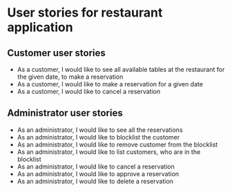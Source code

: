# User stories for restaurant application
 
## Customer user stories
- As a customer, I would like to see all available tables at the restaurant for the given date, to make a reservation
- As a customer, I would like to make a reservation for a given date
- As a customer, I would like to cancel a reservation

## Administrator user stories
- As an administrator, I would like to see all the reservations
- As an administrator, I would like to blocklist the customer
- As an administrator, I would like to remove customer from the blocklist
- As an administrator, I would like to list customers, who are in the blocklist
- As an administrator, I would like to cancel a reservation
- As an administrator, I would like to approve a reservation
- As an administrator, I would like to delete a reservation
